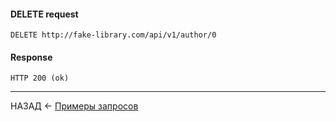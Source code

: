 #### DELETE request

```
DELETE http://fake-library.com/api/v1/author/0
```

#### Response

```
HTTP 200 (ok)
```

---

НАЗАД <- [Примеры запросов](./examples.md)
